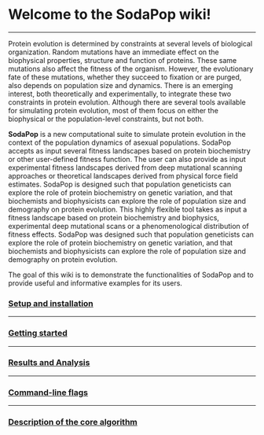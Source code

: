 # Welcome to the SodaPop wiki!

***

Protein evolution is determined by constraints at several levels of biological organization. Random mutations have an immediate effect on the biophysical properties, structure and function of proteins. These same mutations also affect the fitness of the organism. However, the evolutionary fate of these mutations, whether they succeed to fixation or are purged, also depends on population size and dynamics. There is an emerging interest, both theoretically and experimentally, to integrate these two constraints in protein evolution. Although there are several tools available for simulating protein evolution, most of them focus on either the biophysical or the population-level constraints, but not both. 

**SodaPop** is a new computational suite to simulate protein evolution in the context of the population dynamics of asexual populations. SodaPop accepts as input several fitness landscapes based on protein biochemistry or other user-defined fitness function. The user can also provide as input experimental fitness landscapes derived from deep mutational scanning approaches or theoretical landscapes derived from physical force field estimates. SodaPop is designed such that population geneticists can explore the role of protein biochemistry on genetic variation, and that biochemists and biophysicists can explore the role of population size and demography on protein evolution. This highly flexible tool takes as input a fitness landscape based on protein biochemistry and biophysics, experimental deep mutational scans or a phenomenological distribution of fitness effects. SodaPop was designed such that population geneticists can explore the role of protein biochemistry on genetic variation, and that biochemists and biophysicists can explore the role of population size and demography on protein evolution.

The goal of this wiki is to demonstrate the functionalities of SodaPop and to provide useful and informative examples for its users.

### [Setup and installation](setup-and-installation.md)

***

### [Getting started](Running-a-basic-simulation.md)

***

### [Results and Analysis](Using-the-analysis-tools.md)    

***

### [Command-line flags](command-line-flags.md)

***

### [Description of the core algorithm](Description-of-the-core-algorithm.md)
